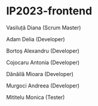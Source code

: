 # IP2023-frontend

Vasiluță Diana (Scrum Master)

Adam Delia (Developer)

Bortoș Alexandru (Developer)

Cojocaru Antonia (Developer)

Dănăilă Mioara (Developer)

Murgoci Andreea (Developer)

Mititelu Monica (Tester)
